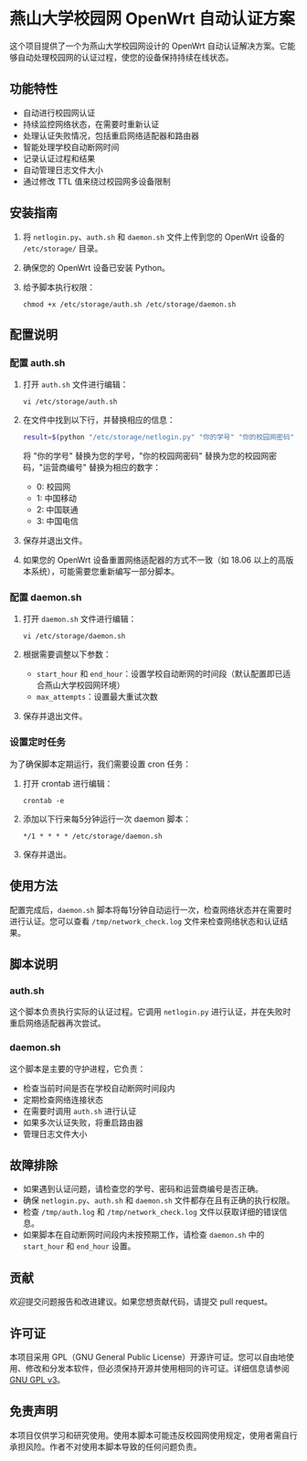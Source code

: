 # 燕山大学校园网 OpenWrt 自动认证方案

这个项目提供了一个为燕山大学校园网设计的 OpenWrt 自动认证解决方案。它能够自动处理校园网的认证过程，使您的设备保持持续在线状态。

## 功能特性

- 自动进行校园网认证
- 持续监控网络状态，在需要时重新认证
- 处理认证失败情况，包括重启网络适配器和路由器
- 智能处理学校自动断网时间
- 记录认证过程和结果
- 自动管理日志文件大小
- 通过修改 TTL 值来绕过校园网多设备限制

## 安装指南

1. 将 `netlogin.py`、`auth.sh` 和 `daemon.sh` 文件上传到您的 OpenWrt 设备的 `/etc/storage/` 目录。

2. 确保您的 OpenWrt 设备已安装 Python。

3. 给予脚本执行权限：
   ```
   chmod +x /etc/storage/auth.sh /etc/storage/daemon.sh
   ```

## 配置说明

### 配置 auth.sh

1. 打开 `auth.sh` 文件进行编辑：
   ```
   vi /etc/storage/auth.sh
   ```

2. 在文件中找到以下行，并替换相应的信息：
   ```bash
   result=$(python "/etc/storage/netlogin.py" "你的学号" "你的校园网密码" "运营商编号")
   ```
   
   将 "你的学号" 替换为您的学号，"你的校园网密码" 替换为您的校园网密码，"运营商编号" 替换为相应的数字：
   - 0: 校园网
   - 1: 中国移动
   - 2: 中国联通
   - 3: 中国电信

3. 保存并退出文件。
4. 如果您的 OpenWrt 设备重置网络适配器的方式不一致（如 18.06 以上的高版本系统），可能需要您重新编写一部分脚本。

### 配置 daemon.sh

1. 打开 `daemon.sh` 文件进行编辑：
   ```
   vi /etc/storage/daemon.sh
   ```

2. 根据需要调整以下参数：
   - `start_hour` 和 `end_hour`：设置学校自动断网的时间段（默认配置即已适合燕山大学校园网环境）
   - `max_attempts`：设置最大重试次数

3. 保存并退出文件。

### 设置定时任务

为了确保脚本定期运行，我们需要设置 cron 任务：

1. 打开 crontab 进行编辑：
   ```
   crontab -e
   ```

2. 添加以下行来每5分钟运行一次 daemon 脚本：
   ```
   */1 * * * * /etc/storage/daemon.sh
   ```

3. 保存并退出。

## 使用方法

配置完成后，`daemon.sh` 脚本将每1分钟自动运行一次，检查网络状态并在需要时进行认证。您可以查看 `/tmp/network_check.log` 文件来检查网络状态和认证结果。

## 脚本说明

### auth.sh
这个脚本负责执行实际的认证过程。它调用 `netlogin.py` 进行认证，并在失败时重启网络适配器再次尝试。

### daemon.sh
这个脚本是主要的守护进程，它负责：
- 检查当前时间是否在学校自动断网时间段内
- 定期检查网络连接状态
- 在需要时调用 `auth.sh` 进行认证
- 如果多次认证失败，将重启路由器
- 管理日志文件大小

## 故障排除

- 如果遇到认证问题，请检查您的学号、密码和运营商编号是否正确。
- 确保 `netlogin.py`、`auth.sh` 和 `daemon.sh` 文件都存在且有正确的执行权限。
- 检查 `/tmp/auth.log` 和 `/tmp/network_check.log` 文件以获取详细的错误信息。
- 如果脚本在自动断网时间段内未按预期工作，请检查 `daemon.sh` 中的 `start_hour` 和 `end_hour` 设置。

## 贡献

欢迎提交问题报告和改进建议。如果您想贡献代码，请提交 pull request。

## 许可证

本项目采用 GPL（GNU General Public License）开源许可证。您可以自由地使用、修改和分发本软件，但必须保持开源并使用相同的许可证。详细信息请参阅 [GNU GPL v3](https://www.gnu.org/licenses/gpl-3.0.en.html)。

## 免责声明

本项目仅供学习和研究使用。使用本脚本可能违反校园网使用规定，使用者需自行承担风险。作者不对使用本脚本导致的任何问题负责。